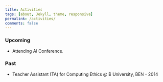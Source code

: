 ```yaml
---
title: Activities
tags: [about, Jekyll, theme, responsive]
permalink: /activities/
comments: false
---
```


### Upcoming
- Attending AI Conference.

### Past
- Teacher Assistant (TA) for Computing Ethics @ B University, BEN - 2014



